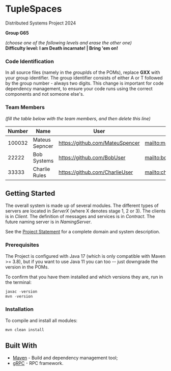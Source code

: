 # TupleSpaces

Distributed Systems Project 2024

**Group G65**

*(choose one of the following levels and erase the other one)*  
**Difficulty level: I am Death incarnate! | Bring 'em on!**


### Code Identification

In all source files (namely in the *groupId*s of the POMs), replace __GXX__ with your group identifier. The group
identifier consists of either A or T followed by the group number - always two digits. This change is important for 
code dependency management, to ensure your code runs using the correct components and not someone else's.

### Team Members

*(fill the table below with the team members, and then delete this line)*

| Number | Name              | User                             | Email                                       |
|--------|-------------------|----------------------------------|---------------------------------------------|
| 100032 | Mateus Sepncer    | <https://github.com/MateuSpencer>| <mailto:mateus.g.spencer@tecnico.ulisboa.pt>|
| 22222  | Bob Systems       | <https://github.com/BobUser>     | <mailto:bob@tecnico.ulisboa.pt>             |
| 33333  | Charlie Rules     | <https://github.com/CharlieUser> | <mailto:charlie@tecnico.ulisboa.pt>         |

## Getting Started

The overall system is made up of several modules. The different types of servers are located in _ServerX_ (where X denotes stage 1, 2 or 3). 
The clients is in _Client_.
The definition of messages and services is in _Contract_. The future naming server
is in _NamingServer_.

See the [Project Statement](https://github.com/tecnico-distsys/TupleSpaces) for a complete domain and system description.

### Prerequisites

The Project is configured with Java 17 (which is only compatible with Maven >= 3.8), but if you want to use Java 11 you
can too -- just downgrade the version in the POMs.

To confirm that you have them installed and which versions they are, run in the terminal:

```s
javac -version
mvn -version
```

### Installation

To compile and install all modules:

```s
mvn clean install
```

## Built With

* [Maven](https://maven.apache.org/) - Build and dependency management tool;
* [gRPC](https://grpc.io/) - RPC framework.

